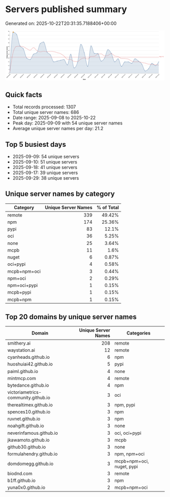 # Servers published summary

Generated on: 2025-10-22T20:31:35.7188406+00:00

![Unique servers per day](servers-per-day.svg)

## Quick facts
- Total records processed: 1307
- Total unique server names: 686
- Date range: 2025-09-08 to 2025-10-22
- Peak day: 2025-09-09 with 54 unique server names
- Average unique server names per day: 21.2

## Top 5 busiest days
- 2025-09-09: 54 unique servers
- 2025-09-10: 51 unique servers
- 2025-09-18: 41 unique servers
- 2025-09-17: 39 unique servers
- 2025-09-29: 38 unique servers

## Unique server names by category

| Category | Unique Server Names | % of Total |
|----------|---------------------:|-----------:|
| remote | 339 | 49.42% |
| npm | 174 | 25.36% |
| pypi | 83 | 12.1% |
| oci | 36 | 5.25% |
| none | 25 | 3.64% |
| mcpb | 11 | 1.6% |
| nuget | 6 | 0.87% |
| oci+pypi | 4 | 0.58% |
| mcpb+npm+oci | 3 | 0.44% |
| npm+oci | 2 | 0.29% |
| npm+oci+pypi | 1 | 0.15% |
| mcpb+pypi | 1 | 0.15% |
| mcpb+npm | 1 | 0.15% |

## Top 20 domains by unique server names

| Domain | Unique Server Names | Categories |
|--------|---------------------:|------------|
| smithery.ai | 208 | remote |
| waystation.ai | 12 | remote |
| cyanheads.github.io | 6 | npm |
| huoshuiai42.github.io | 5 | pypi |
| paiml.github.io | 4 | none |
| mintmcp.com | 4 | remote |
| bytedance.github.io | 4 | npm |
| victoriametrics-community.github.io | 3 | oci |
| therealtimex.github.io | 3 | npm, pypi |
| spences10.github.io | 3 | npm |
| ruvnet.github.io | 3 | npm |
| noahgift.github.io | 3 | none |
| neverinfamous.github.io | 3 | oci, oci+pypi |
| jkawamoto.github.io | 3 | mcpb |
| github30.github.io | 3 | none |
| formulahendry.github.io | 3 | npm, npm+oci |
| domdomegg.github.io | 3 | mcpb+npm+oci, nuget, pypi |
| biodnd.com | 3 | remote |
| b1ff.github.io | 3 | npm |
| yuna0x0.github.io | 2 | mcpb+npm+oci |
